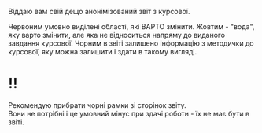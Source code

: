 Віддаю вам свій дещо анонімізований звіт з курсової.

Червоним умовно виділені області, які ВАРТО змінити.
Жовтим - "вода", яку варто змінити, але яка не відноситься напряму до виданого завдання курсової.
Чорним в звіті залишено інформацію з методички до курсової, яку можна залишити і здати в такому вигляді.

# !!
Рекомендую прибрати чорні рамки зі сторінок звіту.  
Вони не потрібні і це умовний мінус при здачі роботи - їх не має бути в звіті.